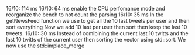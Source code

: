 16/10:
    114 ms
16/10:
    64 ms
    enable the CPU perfomance mode and reorganize the bench to not count the parsing
16/10:
    35 ms
    In the getNewsFeed function we use to get all the 10 last tweets per user and then sort everything
    Now we add 10 last per user then sort then keep the last 10 tweets.
16/10:
    30 ms
    Instead of comibining the current last 10 twitts and the last 10 twitts of the current user then sorting
    the vector using std::sort.
    We now use the std::implace_merge
